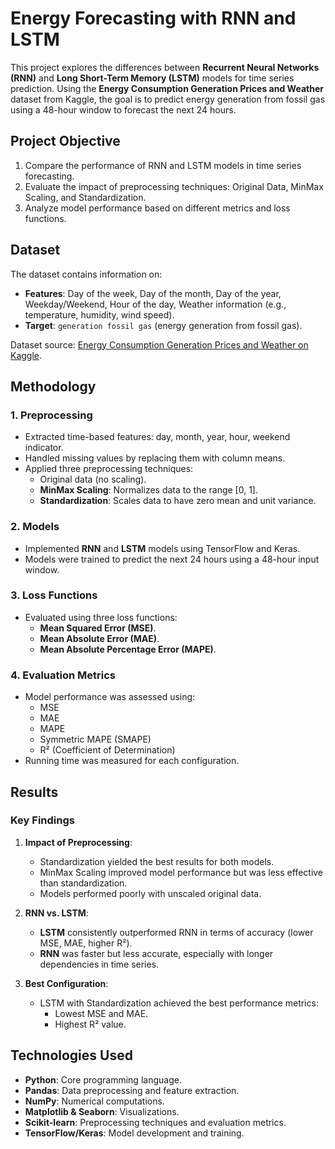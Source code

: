 # Energy Forecasting with RNN and LSTM

This project explores the differences between **Recurrent Neural Networks (RNN)** and **Long Short-Term Memory (LSTM)** models for time series prediction. Using the **Energy Consumption Generation Prices and Weather** dataset from Kaggle, the goal is to predict energy generation from fossil gas using a 48-hour window to forecast the next 24 hours.


## **Project Objective**

1. Compare the performance of RNN and LSTM models in time series forecasting.
2. Evaluate the impact of preprocessing techniques: Original Data, MinMax Scaling, and Standardization.
3. Analyze model performance based on different metrics and loss functions.


## **Dataset**

The dataset contains information on:
- **Features**: Day of the week, Day of the month, Day of the year, Weekday/Weekend, Hour of the day, Weather information (e.g., temperature, humidity, wind speed).
- **Target**: `generation fossil gas` (energy generation from fossil gas).

Dataset source: [Energy Consumption Generation Prices and Weather on Kaggle](https://www.kaggle.com/datasets).


## **Methodology**

### **1. Preprocessing**
- Extracted time-based features: day, month, year, hour, weekend indicator.
- Handled missing values by replacing them with column means.
- Applied three preprocessing techniques:
  - Original data (no scaling).
  - **MinMax Scaling**: Normalizes data to the range [0, 1].
  - **Standardization**: Scales data to have zero mean and unit variance.

### **2. Models**
- Implemented **RNN** and **LSTM** models using TensorFlow and Keras.
- Models were trained to predict the next 24 hours using a 48-hour input window.

### **3. Loss Functions**
- Evaluated using three loss functions:
  - **Mean Squared Error (MSE)**.
  - **Mean Absolute Error (MAE)**.
  - **Mean Absolute Percentage Error (MAPE)**.

### **4. Evaluation Metrics**
- Model performance was assessed using:
  - MSE
  - MAE
  - MAPE
  - Symmetric MAPE (SMAPE)
  - R² (Coefficient of Determination)
- Running time was measured for each configuration.


## **Results**

### **Key Findings**
1. **Impact of Preprocessing**:
   - Standardization yielded the best results for both models.
   - MinMax Scaling improved model performance but was less effective than standardization.
   - Models performed poorly with unscaled original data.

2. **RNN vs. LSTM**:
   - **LSTM** consistently outperformed RNN in terms of accuracy (lower MSE, MAE, higher R²).
   - **RNN** was faster but less accurate, especially with longer dependencies in time series.

3. **Best Configuration**:
   - LSTM with Standardization achieved the best performance metrics:
     - Lowest MSE and MAE.
     - Highest R² value.


## **Technologies Used**

- **Python**: Core programming language.
- **Pandas**: Data preprocessing and feature extraction.
- **NumPy**: Numerical computations.
- **Matplotlib & Seaborn**: Visualizations.
- **Scikit-learn**: Preprocessing techniques and evaluation metrics.
- **TensorFlow/Keras**: Model development and training.
